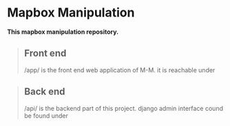 # Mapbox Manipulation

<b> This mapbox manipulation repository. </b>

> ## Front end
>
> /app/ is the front end web application of M-M. it is reachable under

> ## Back end
>
> /api/ is the backend part of this project. django admin interface cound be found under
